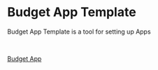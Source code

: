 <html>
<body>
<h1>Budget App Template</h1>
<div>
 <p>Budget App Template is a tool for setting up Apps</p>
</div>
<br/>

<p><p><a href="https://cloudbudgetinc.github.io/Docs/BudgetApp">Budget App</a></p></p>
 
</body>
</html>